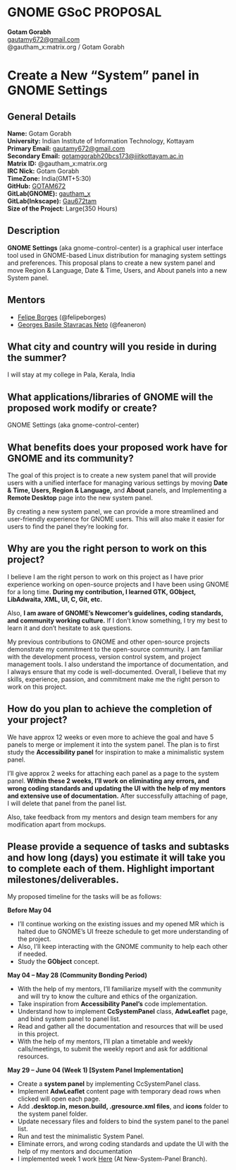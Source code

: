 # GNOME GSoC PROPOSAL


<b>Gotam Gorabh</b><br>
gautamy672@gmail.com<br>
@gautham_x:matrix.org / Gotam Gorabh

# Create a New “System” panel in GNOME Settings

## General Details

<b>Name:</b> Gotam Gorabh<br>
<b>University:</b> Indian Institute of Information Technology, Kottayam<br>
<b>Primary Email:</b> gautamy672@gmail.com<br>
<b>Secondary Email:</b> gotamgorabh20bcs173@iiitkottayam.ac.in<br>
<b>Matrix ID:</b> @gautham_x:matrix.org<br>
<b>IRC Nick:</b> Gotam Gorabh<br>
<b>TimeZone:</b> India(GMT+5:30)<br>
<b>GitHub:</b> [GOTAM672](https://github.com/GOTAM672)<br>
<b>GitLab(GNOME):</b> [gautham_x](https://gitlab.gnome.org/gautham_x)<br>
<b>GitLab(Inkscape):</b> [Gau672tam](https://gitlab.com/Gau672tam)<br>
<b>Size of the Project:</b> Large(350 Hours)<br>

## Description

<b>GNOME Settings</b> (aka gnome-control-center) is a graphical user interface tool used in
GNOME-based Linux distribution for managing system settings and preferences. This proposal
plans to create a new system panel and move Region & Language, Date & Time, Users, and
About panels into a new System panel.

## Mentors

- [Felipe Borges](https://gitlab.gnome.org/felipeborges) (@felipeborges)
- [Georges Basile Stavracas Neto](https://gitlab.gnome.org/feaneron) (@feaneron)

## What city and country will you reside in during the summer?

I will stay at my college in Pala, Kerala, India

## What applications/libraries of GNOME will the proposed work modify or create?

GNOME Settings (aka gnome-control-center)

## What benefits does your proposed work have for GNOME and its community?

The goal of this project is to create a new system panel that will provide users with a unified
interface for managing various settings by moving <b>Date & Time, Users, Region & Language,</b>
and <b>About</b> panels, and Implementing a <b>Remote Desktop</b> page into the new system panel.

By creating a new system panel, we can provide a more streamlined and user-friendly
experience for GNOME users. This will also make it easier for users to find the panel they’re
looking for.

## Why are you the right person to work on this project?

I believe I am the right person to work on this project as I have prior experience working on
open-source projects and I have been using GNOME for a long time. <b>During my contribution, I
learned GTK, GObject, LibAdwaita, XML, UI, C, Git, etc.</b>

Also, <b>I am aware of GNOME’s Newcomer’s guidelines, coding standards, and community
working culture.</b> If I don’t know something, I try my best to learn it and don’t hesitate to ask
questions.

My previous contributions to GNOME and other open-source projects demonstrate my
commitment to the open-source community. I am familiar with the development process, version
control system, and project management tools. I also understand the importance of
documentation, and I always ensure that my code is well-documented.
Overall, I believe that my skills, experience, passion, and commitment make me the right person
to work on this project.

## How do you plan to achieve the completion of your project?

We have approx 12 weeks or even more to achieve the goal and have 5 panels to merge or
implement it into the system panel. The plan is to first study the <b>Accessibility panel</b> for
inspiration to make a minimalistic system panel.

I’ll give approx 2 weeks for attaching each panel as a page to the system panel. <b>Within these 2
weeks, I’ll work on eliminating any errors, and wrong coding standards and updating the
UI with the help of my mentors and extensive use of documentation.</b> After successfully attaching of page,
I will delete that panel from the panel list.

Also, take feedback from my mentors and design team members for any modification apart from
mockups.

## Please provide a sequence of tasks and subtasks and how long (days) you estimate it will take you to complete each of them. Highlight important milestones/deliverables.

My proposed timeline for the tasks will be as follows:

<b>Before May 04</b>
- I’ll continue working on the existing issues and my opened MR which is halted due to GNOME’s UI freeze schedule to get more understanding of the project.
- Also, I’ll keep interacting with the GNOME community to help each other if needed.
- Study the <b>GObject</b> concept.

<b>May 04 – May 28 (Community Bonding Period)</b>
- With the help of my mentors, I’ll familiarize myself with the community and will try to know the culture and ethics of the organization.
- Take inspiration from <b>Accessibility Panel’s</b> code implementation.
- Understand how to implement <b>CcSystemPanel</b> class, <b>AdwLeaflet</b> page, and bind system panel to panel list.
- Read and gather all the documentation and resources that will be used in this project.
- With the help of my mentors, I’ll plan a timetable and weekly calls/meetings, to submit the weekly report and ask for additional resources.

<b>May 29 – June 04 (Week 1) [System Panel Implementation]</b>
- Create a <b>system panel</b> by implementing CcSystemPanel class.
- Implement <b>AdwLeaflet</b> content page with temporary dead rows when clicked will open each page.
- Add <b>.desktop.in, meson.build, .gresource.xml files</b>, and <b>icons</b> folder to the system panel folder.
- Update necessary files and folders to bind the system panel to the panel list.
- Run and test the minimalistic System Panel.
- Eliminate errors, and wrong coding standards and update the UI with the help of my mentors and documentation
- I implemented week 1 work [Here](https://gitlab.gnome.org/gautham_x/gnome-control-center/-/commit/cecf857a4b66c6e2339070233a892def292c950a) (At New-System-Panel Branch).
